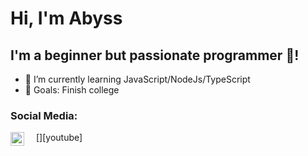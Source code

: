 # Hi, I'm Abyss

## I'm a beginner but passionate programmer 🧡!

- 🌱 I’m currently learning JavaScript/NodeJs/TypeScript
- 🥅 Goals: Finish college

### Social Media:

[<img align="left" alt="Ocelotl-Z | YouTube" width="22px" src="https://image.flaticon.com/icons/png/512/1384/1384060.png" style="padding-right:1rem;"/>][youtube]
